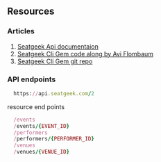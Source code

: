 ## Resources

### Articles

1. [Seatgeek Api documentaion](http://platform.seatgeek.com/)
2. [Seatgeek Cli Gem code along by Avi Flombaum](https://www.youtube.com/watch?v=LJBU8lsNwJk)
3. [Seatgeek Cli Gem git repo](https://github.com/aviflombaum/seatgeek_cli)


### API endpoints

```ruby
  https://api.seatgeek.com/2
```
resource end points

```ruby
  /events
  /events/{EVENT_ID}
  /performers
  /performers/{PERFORMER_ID}
  /venues
  /venues/{VENUE_ID}
```
